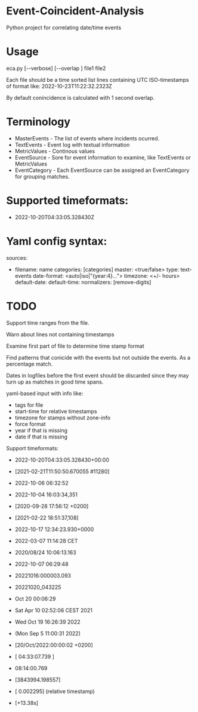 # Event-Coincident-Analysis
Python project for correlating date/time events

# Usage
eca.py [--verbose] [--overlap <seconds>] file1 file2

Each file should be a time sorted list lines containing UTC ISO-timestamps 
of format like: 2022-10-23T11:22:32.2323Z

By default conincidence  is calculated with 1 second overlap.

# Terminology
- MasterEvents   - The list of events where incidents ocurred.
- TextEvents     - Event log with textual information
- MetricValues   - Continous values
- EventSource    - Sore for event information to examine, like TextEvents or MetricValues
- EventCategory  - Each EventSource can be assigned an EventCategory for grouping matches.

# Supported timeformats:
- 2022-10-20T04:33:05.328430Z

# Yaml config syntax:
sources:
- filename: name
  categories: [categories]
  master: <true/false>
  type: text-events
  date-format: <auto|iso|"{year:4}...">
  timezone: <+/- hours>
  default-date: <default date for non date timestamps>
  default-time: <default start time for time delta timestamps>
  normalizers: [remove-digits]

# TODO
Support time ranges from the file.

Warn about lines not containing timestamps

Examine first part of file to determine time stamp format

Find patterns that conicide with the events but not outside the events. As a percentage match.

Dates in logfiles before the first event should be discarded since they may turn up as matches in good time spans.

yaml-based input with info like:
- tags for file
- start-time for relative timestamps
- timezone for stamps without zone-info
- force format
- year if that is missing
- date if that is missing

Support timeformats:
- 2022-10-20T04:33:05.328430+00:00
- [2021-02-21T11:50:50.670055 #11280]
- 2022-10-06 06:32:52
- 2022-10-04 16:03:34,351
- [2020-09-28 17:56:12 +0200]
- [2021-02-22 18:51:37,108]
- 2022-10-17 12:34:23.930+0000
- 2022-03-07 11:14:28 CET
- 2020/08/24 10:06:13.163
- 2022-10-07  06:29:48
- 20221016:000003.093
- 20221020_043225

- Oct 20 00:06:29
- Sat Apr 10 02:52:06 CEST 2021
- Wed Oct 19 16:26:39 2022
- (Mon Sep  5 11:00:31 2022)
- [20/Oct/2022:00:00:02 +0200]

- [ 04:33:07.739 ]
- 08:14:00.769

- [3843994.198557]
- [    0.002295]  (relative timestamp)
- [+13.38s]
